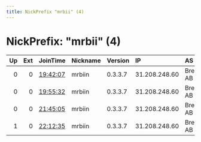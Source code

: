 ```yaml
---
title: NickPrefix "mrbii" (4)
---
```


# NickPrefix: "mrbii" (4)

|   Up |   Ext | JoinTime                                                                                            | Nickname   | Version   | IP            | AS           | CC   |   ORp |   Dirp | OS    | Contact   |   eFamMembers |
|-----:|------:|:----------------------------------------------------------------------------------------------------|:-----------|:----------|:--------------|:-------------|:-----|------:|-------:|:------|:----------|--------------:|
|    0 |     0 | [19:42:07](https://metrics.torproject.org/rs.html#details/050C2C60165E72D22F4B5C5D28B0157F70A62750) | mrbiin     | 0.3.3.7   | 31.208.248.60 | Bredband2 AB | se   |  9001 |      0 | Linux | None      |             1 |
|    0 |     0 | [19:55:32](https://metrics.torproject.org/rs.html#details/F761A1A5755F2E2589461B6AB42EF178103C8A41) | mrbiin     | 0.3.3.7   | 31.208.248.60 | Bredband2 AB | se   |  9001 |      0 | Linux | None      |             1 |
|    0 |     0 | [21:45:05](https://metrics.torproject.org/rs.html#details/126784CEBE778534422DBDFDBDFB40411771BE70) | mrbiin     | 0.3.3.7   | 31.208.248.60 | Bredband2 AB | se   |  9001 |      0 | Linux | None      |             1 |
|    1 |     0 | [22:12:35](https://metrics.torproject.org/rs.html#details/9F8E5FD382D24DBF9C7C6DCD70C2BB5B84C9656A) | mrbiin     | 0.3.3.7   | 31.208.248.60 | Bredband2 AB | se   |  9001 |      0 | Linux | None      |             1 |
